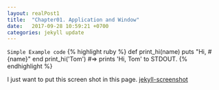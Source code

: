 ```yaml
---
layout: realPost1
title:  "Chapter01. Application and Window"
date:   2017-09-28 10:59:21 +0700
categories: jekyll update
---
```

`Simple Example code`
{% highlight ruby %}
def print_hi(name)
  puts "Hi, #{name}"
end
print_hi('Tom')
#=> prints 'Hi, Tom' to STDOUT.
{% endhighlight %}

I just want to put this screen shot in this page.
[jekyll-screenshot](https://paypulse.github.io/assets/images/test.jpg)
